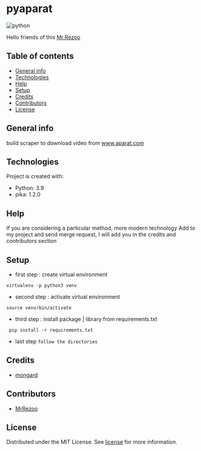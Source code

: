 # pyaparat

![python](assets/rabbitmq-beginners-updated.png)

Hello friends of this [Mr.Rezoo](https://www.linkedin.com/in/reza-mobaraki/)

## Table of contents

* [General info](#General-info)
* [Technologies](#Technologies)
* [Help](#Help)
* [Setup](#Setup)
* [Credits](#credits)
* [Contributors](#Contributors)
* [License](#license)

## General info

build scraper to download video from www.aparat.com

## Technologies

Project is created with:

* Python: 3.9
* pika: 1.2.0

## Help

If you are considering a particular method, more modern technology Add to my
project and send merge request, I will add you in the credits and contributors
section

## Setup

* first step : create virtual environment

```shell
virtualenv -p python3 venv 
```

* second step : activate virtual environment

```shell
source venv/bin/activate  
```

* third step : install package | library from requirements.txt

```shell
 pip install -r requirements.txt
```
* last step `follow the directories`

## Credits

* [mongard](https://www.mongard.ir/courses/rabbitmq/episode/352/rabbitmq-more/)

## Contributors

* [MrRezoo](https://github.com/MrRezoo)

## License

Distributed under the MIT License. See [license](LICENSE) for more information.
